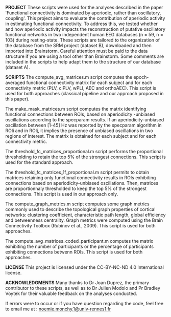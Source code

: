 
**PROJECT**
These scripts were used for the analyses described in the paper 'Functional connectivity is dominated by aperiodic, rather than oscillatory, coupling'. This project aims to evaluate the contribution of aperiodic activity in estimating 
functional connectivity. To address this, we tested whether and how aperiodic activity impacts the reconstruction of putative oscillatory functional networks in two independent human EEG databases (n = 59, n = 103) during resting-state. These scripts are tailored to the organization of the database from the SRM project (dataset B), downloaded and then imported into Brainstorm. Careful attention must be paid to the data structure if you are using a tool other than Brainstorm. Some comments are included in the scripts to help adapt them to the structure of our database (dataset A). 

**SCRIPTS**
The compute_avg_matrices.m script computes the epoch-averaged functional connectivity matrix for each subject and for each connectivity metric (PLV, ciPLV, wPLI, AEC and orthoAEC). This script is used for both approaches (classical pipeline and
our approach proposed in this paper). 

The make_mask_matrices.m script computes the matrix identifying functional connections between ROIs, based on aperiodicity -unbiased oscillations according to the specparam results. If an aperiodicity-unbiased oscillation between [1-45] Hz was 
reported by the specparam algorithm in ROIi and in ROIj, it implies the presence of unbiased oscillations in two regions of interest. The matrix is obtained for each subject and for each connectivity metric.

The threshold_fc_matrices_proportional.m script performs the proportional thresholding to retain the top 5% of the strongest connections. This script is used for the standard approach.

The threshold_fc_matrices_1f_proportional.m script permits to obtain matrices retaining only functional connectivity results in ROIs exhibiting connections based on aperiodicity-unbiased oscillations. Then, matrices are proportionnaly thresholded to keep the top 5% of the strongest connections.
This script is used in our approach only. 

The compute_graph_metrics.m script computes some graph metrics commonly used to describe the topological graph properties of cortical networks: clustering coefficient, characteristic path length, global efficiency and betweenness centrality. Graph 
metrics were computed using the Brain Connectivity Toolbox (Rubinov et al., 2009). This script is used for both approaches. 

The compute_avg_matrices_coded_participant.m computes the matrix exhibiting the number of participants or the percentage of participants exhibiting 
connections betwenn ROIs. This script is used for both approaches.

**LICENSE**
This project is licensed under the CC-BY-NC-ND 4.0 International license.

**ACKNOWLEDGMENTS**
Many thanks to Dr Joan Duprez, the primary contributor to these scripts, as well as to Dr Julien Modolo and Pr Bradley Voytek for their valuable feedback on the analyses conducted.

If errors were to occur or if you have question regarding the code, feel free to email me at : noemie.monchy.1@univ-rennes1.fr 
